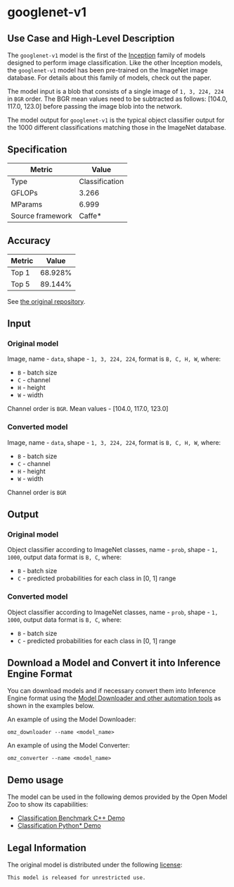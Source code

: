 # googlenet-v1

## Use Case and High-Level Description

The `googlenet-v1` model is the first of the [Inception](https://arxiv.org/abs/1602.07261) family of models designed to perform image classification. Like the other Inception models, the `googlenet-v1` model has been pre-trained on the ImageNet image database. For details about this family of models, check out the paper.

The model input is a blob that consists of a single image of `1, 3, 224, 224` in `BGR` order. The BGR mean values need to be subtracted as follows: [104.0, 117.0, 123.0] before passing the image blob into the network.

The model output for `googlenet-v1` is the typical object classifier output for the 1000 different classifications matching those in the ImageNet database.

## Specification

| Metric            | Value         |
|-------------------|---------------|
| Type              | Classification|
| GFLOPs            | 3.266         |
| MParams           | 6.999         |
| Source framework  | Caffe\*       |

## Accuracy

| Metric | Value  |
| ------ | ------ |
| Top 1  | 68.928%|
| Top 5  | 89.144%|

See [the original repository](https://github.com/BVLC/caffe/tree/master/models/bvlc_googlenet).

## Input

### Original model

Image, name - `data`,  shape - `1, 3, 224, 224`, format is `B, C, H, W`, where:

- `B` - batch size
- `C` - channel
- `H` - height
- `W` - width

Channel order is `BGR`.
Mean values - [104.0, 117.0, 123.0]

### Converted model

Image, name - `data`,  shape - `1, 3, 224, 224`, format is `B, C, H, W`, where:

- `B` - batch size
- `C` - channel
- `H` - height
- `W` - width

Channel order is `BGR`

## Output

### Original model

Object classifier according to ImageNet classes, name - `prob`,  shape - `1, 1000`, output data format is `B, C`, where:

- `B` - batch size
- `C` - predicted probabilities for each class in [0, 1] range

### Converted model

Object classifier according to ImageNet classes, name - `prob`,  shape - `1, 1000`, output data format is `B, C`, where:

- `B` - batch size
- `C` - predicted probabilities for each class in [0, 1] range

## Download a Model and Convert it into Inference Engine Format

You can download models and if necessary convert them into Inference Engine format using the [Model Downloader and other automation tools](../../../tools/model_tools/README.md) as shown in the examples below.

An example of using the Model Downloader:
```
omz_downloader --name <model_name>
```

An example of using the Model Converter:
```
omz_converter --name <model_name>
```

## Demo usage

The model can be used in the following demos provided by the Open Model Zoo to show its capabilities:

* [Classification Benchmark C++ Demo](../../../demos/classification_benchmark_demo/cpp/README.md)
* [Classification Python\* Demo](../../../demos/classification_demo/python/README.md)

## Legal Information

The original model is distributed under the following
[license](https://raw.githubusercontent.com/BVLC/caffe/master/models/bvlc_googlenet/readme.md):

```
This model is released for unrestricted use.
```
